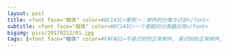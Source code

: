 ```yaml
---
layout: post
title: <font face="楷体" color=#DC143C>案例一：邮件的分类与识别</font>
subtitle: <font face="楷体" color=#DC143C>一个粗糙的分类器应用</font>
bigimg: pics/20170212/01.jpg
tags: [<font face="楷体" color=#FAFAD2>不易识别的正常邮件, 易识别的正常邮件, 垃圾邮件</font>]
---
```

